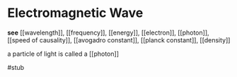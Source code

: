 # Electromagnetic Wave

**see** [[wavelength]], [[frequency]], [[energy]], [[electron]], [[photon]], [[speed of causality]], [[avogadro constant]], [[planck constant]], [[density]]

a particle of light is called a [[photon]]

#stub
